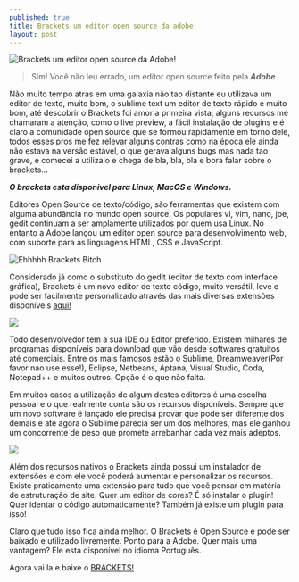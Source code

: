 ```yaml
---
published: true
title: Brackets um editor open source da adobe!
layout: post
---
```


![Brackets um editor open source da Adobe!](http://www.droidweb.com/wp-content/uploads/2013/05/052813_1128_BracketsOpe1.png)

>Sim! Você não leu errado, um editor open source feito pela ***Adobe***

Não muito tempo atras em uma galaxia não tao distante eu utilizava um editor de texto, muito bom, o sublime text um editor de texto rápido e muito bom, até descobrir o Brackets foi amor a primeira vista, alguns recursos me chamaram a atenção, como o live preview, a fácil instalação de plugins e é claro a comunidade open source que se formou rapidamente em torno dele, todos esses pros me fez relevar alguns contras como na época ele ainda não estava na versão estável, o que gerava alguns bugs mas nada tao grave, e comecei a utilizalo e chega de bla, bla, bla e bora falar sobre o brackets...

___O brackets esta disponivel para Linux, MacOS e Windows.___

Editores Open Source de texto/código, são ferramentas que existem com alguma abundância no mundo open source. Os populares vi, vim, nano, joe, gedit continuam a ser amplamente utilizados por quem usa Linux. No entanto a Adobe  lançou um editor open source para desenvolvimento web, com suporte para as linguagens HTML, CSS e JavaScript.

![Ehhhhh Brackets Bitch](https://blodrix.github.io/public/resources/images/yeah.jpg)

Considerado já como o substituto do gedit (editor de texto com interface gráfica), Brackets é um novo editor de texto código, muito versátil, leve e pode ser facilmente personalizado através das mais diversas extensões disponíveis [aqui!](http://blog.brackets.io/category/extensions/) 

![](http://designshack.net/wp-content/uploads/adobebrackets-2.jpg)

Todo desenvolvedor tem a sua IDE ou Editor preferido. Existem milhares de programas disponíveis para download que vão desde softwares gratuitos até comerciais. Entre os mais famosos estão o Sublime, Dreamweaver(Por favor nao use esse!), Eclipse, Netbeans, Aptana, Visual Studio, Coda, Notepad++ e muitos outros. Opção é o que não falta.

Em muitos casos a utilização de algum destes editores é uma escolha pessoal e o que realmente conta são os recursos disponíveis. Sempre que um novo software é lançado ele precisa provar que pode ser diferente dos demais e até agora o Sublime parecia ser um dos melhores, mas ele ganhou um concorrente de peso que promete arrebanhar cada vez mais adeptos.

![](http://www.tekzoom.com.br/wp-content/uploads/2013/06/brackets_editor_codigos_adobe.jpg)

Além dos recursos nativos o Brackets ainda possui um instalador de extensões e com ele você poderá aumentar e personalizar os recursos. Existe praticamente uma extensão para tudo que você pensar em matéria de estruturação de site. Quer um editor de cores? É só instalar o plugin! Quer identar o código automaticamente? Também já existe um plugin para isso!

Claro que tudo isso fica ainda melhor. O Brackets é Open Source e pode ser baixado e utilizado livremente. Ponto para a Adobe. Quer mais uma vantagem? Ele esta disponível no idioma Português.

Agora vai la e baixe o [BRACKETS!](http://brackets.io/)

